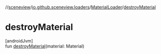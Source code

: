 //[sceneview](../../../index.md)/[io.github.sceneview.loaders](../index.md)/[MaterialLoader](index.md)/[destroyMaterial](destroy-material.md)

# destroyMaterial

[androidJvm]\
fun [destroyMaterial](destroy-material.md)(material: Material)
